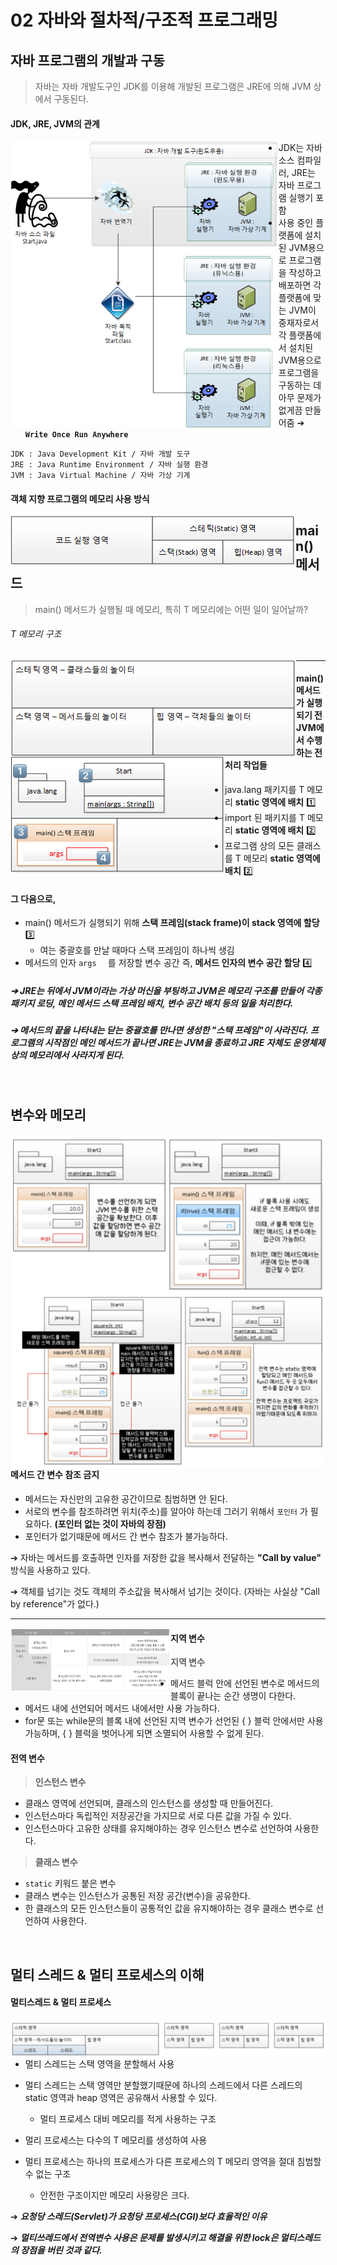 # 02 자바와 절차적/구조적 프로그래밍



## 자바 프로그램의 개발과 구동

> 자바는 자바 개발도구인 JDK를 이용해 개발된 프로그램은 JRE에 의해 JVM 상에서 구동된다.


#### JDK, JRE, JVM의 관계

<img src="images/2-1.png" alt="2-1" style="float: left; zoom: 80%" />

- JDK는 자바 소스 컴파일러,  JRE는 자바 프로그램 실행기 포함
- 사용 중인 플랫폼에 설치된 JVM용으로 프로그램을 작성하고 배포하면 각 플랫폼에 맞는 JVM이 중재자로서 각 플랫폼에서 설치된 JVM용으로 프로그램을 구동하는 데 아무 문제가 없게끔 만들어줌 ➔ **`Write Once Run Anywhere`** 

```
JDK : Java Development Kit / 자바 개발 도구
JRE : Java Runtime Environment / 자바 실행 환경
JVM : Java Virtual Machine / 자바 가상 기계
```



#### 객체 지향 프로그램의 메모리 사용 방식

<img src="images/2-3.png" alt="2-3" style="float: left;"/>



## main() 메서드 

> main() 메서드가 실행될 때 메모리, 특히 T 메모리에는 어떤 일이 일어날까?



###### T 메모리 구조

<img src="images/2-4.png" alt="2-4" style="float: left;"/>

---

<img src="images/2-5.png" alt="2-5" style="float: left;" />



#### main() 메서드가 실행되기 전 JVM에서 수행하는 전처리 작업들 

- java.lang 패키지를 T 메모리 **static 영역에 배치** 1️⃣
- import 된 패키지를 T 메모리 **static 영역에 배치** 2️⃣
- 프로그램 상의 모든 클래스를 T 메모리 **static 영역에 배치** 2️⃣


#### 그 다음으로, 

- main() 메서드가 실행되기 위해 **스택 프레임(stack frame)이 stack 영역에 할당** 3️⃣
   - 여는 중괄호를 만날 때마다 스택 프레임이 하나씩 생김
- 메서드의 인자 `args  ` 를 저장할 변수 공간 즉, **메서드 인자의 변수 공간 할당** 4️⃣



##### ➔ JRE는 뒤에서 JVM이라는 가상 머신을 부팅하고 JVM은 메모리 구조를 만들어 각종 패키지 로딩, 메인 메서드 스택 프레임 배치, 변수 공간 배치 등의 일을 처리한다.

##### ➔ 메서드의 끝을 나타내는 닫는 중괄호를 만나면 생성한 "스택 프레임"이 사라진다.  프로그램의 시작점인 메인 메서드가 끝나면 JRE는 JVM을 종료하고 JRE 자체도 운영체제 상의 메모리에서 사라지게 된다.


<br/>

## 변수와 메모리 

<img src="images/2-7.png" alt="2-7" style="float: left; zoom: 50%"/>

<img src="images/2-8.png" alt="2-8" style="float: left; zoom: 50%"/>



#### 메서드 간 변수 참조 금지

- 메서드는 자신만의 고유한 공간이므로 침범하면 안 된다.
- 서로의 변수를 참조하려면 위치(주소)를 알아야 하는데 그러기 위해서 `포인터` 가 필요하다. **(포인터 없는 것이 자바의 장점)**
- 포인터가 없기때문에 메서드 간 변수 참조가 불가능하다.

➔ 자바는 메서드를 호출하면 인자를 저장한 값을 복사해서 전달하는 **"Call by value"** 방식을 사용하고 있다.

➔ 객체를 넘기는 것도 객체의 주소값을 복사해서 넘기는 것이다. (자바는 사실상 "Call by reference"가 없다.)

---

<img src="images/2-6.png" alt="2-6" style="float: left; zoom: 25%"/>


#### 지역 변수

> **지역 변수**

- 메서드 블럭 안에 선언된 변수로 메서드의 블록이 끝나는 순간 생명이 다한다.
- 메서드 내에 선언되어 메서드 내에서만 사용 가능하다.
- for문 또는 while문의 블록 내에 선언된 지역 변수가 선언된 { } 블럭 안에서만 사용가능하며, { } 블럭을 벗어나게 되면 소멸되어 사용할 수 없게 된다.



#### 전역 변수

> **인스턴스 변수**

- 클래스 영역에 선언되며, 클래스의 인스턴스를 생성할 때 만들어진다. 
- 인스턴스마다 독립적인 저장공간을 가지므로 서로 다른 값을 가질 수 있다.
- 인스턴스마다 고유한 상태를 유지해야하는 경우 인스턴스 변수로 선언하여 사용한다.

> **클래스 변수** 

- `static` 키워드 붙은 변수 
- 클래스 변수는 인스턴스가 공통된 저장 공간(변수)을 공유한다.
- 한 클래스의 모든 인스턴스들이 공통적인 값을 유지해야하는 경우 클래스 변수로 선언하여 사용한다.

<br/>

## 멀티 스레드 & 멀티 프로세스의 이해

#### 멀티스레드 & 멀티 프로세스

<img src="images/2-9.png" alt="2-9" style="float: left; zoom: 50%"/>


- 멀티 스레드는 스택 영역을 분할해서 사용
- 멀티 스레드는 스택 영역만 분할했기때문에 하나의 스레드에서 다른 스레드의 static 영역과 heap 영역은 공유해서 사용할 수 있다.
   - 멀티 프로세스 대비 메모리를 적게 사용하는 구조



- 멀리 프로세스는 다수의 T 메모리를 생성하여 사용
- 멀티 프로세스는 하나의 프로세스가 다른 프로세스의 T 메모리 영역을 절대 침범할 수 없는 구조
   - 안전한 구조이지만 메모리 사용량은 크다.



➔ ***요청당 스레드(Servlet)가 요청당 프로세스(CGI)보다 효율적인 이유***

➔ ***멀티쓰레드에서 전역변수 사용은 문제를 발생시키고 해결을 위한 lock은 멀티스레드의 장점을 버린 것과 같다.***

